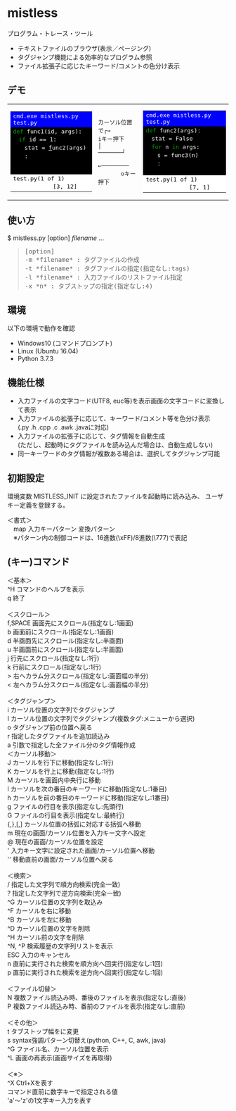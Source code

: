 # mistless
プログラム・トレース・ツール

- テキストファイルのブラウザ(表示／ページング)
- タグジャンプ機能による効率的なプログラム参照
- ファイル拡張子に応じたキーワード/コメントの色分け表示

## デモ
<tt>
<table>
<tr>
<td>
  <table>
    <tr width=300>
      <td bgcolor=#0000ff><font color=#ffffff>
      cmd.exe mistless.py test.py
      </td>
    </tr>
      <td bgcolor=#000000>
  <font color=#00aa00>def<font color=#ffffff> func1(id, args):<br>
  　<font color=#00aa00>if<font color=#ffffff> id == 1:<br>
  　　stat = <u>f</u>unc2(args)<br>
  　　:<br><br><br>
      </td>
    </tr>
      <td bgcolor=#ffffff><font color=#000000>
  test.py(1 of 1) 　　　　　　　[3, 12]
      </td>
    <tr>
    </tr>
  </table>
</td>

<td>
カーソル位置で┌→<br>
iキー押下　　 │<br>
───────┘<br><br>
←────────<br>
　　　　oキー押下
</td>

<td>
  <table>
    <tr width=300>
      <td bgcolor=#0000ff><font color=#ffffff>
      cmd.exe mistless.py test.py
      </td>
    </tr>
      <td bgcolor=#000000>
  <font color=#00aa00>def<font color=#ffffff> func2(args):<br>
  　stat = False<br>
  　<font color=#00aa00>for<font color=#ffffff> n <font color=#00aa00>in<font color=#ffffff> args:<br>
  　　s = func3(n)<br>
  　　:<br><br>
    </td>
    </tr>
      <td bgcolor=#ffffff><font color=#000000>
  test.py(1 of 1) 　　　　　　　 [7, 1]
      </td>
    <tr>
    </tr>
  </table>
</td>
</tr>
</table>

</tt>


## 使い方

$ mistless.py [option] *filename* ...
> <tt>
>   [option]<br>
>     -m *filename* : タグファイルの作成<br>
>     -t *filename* : タグファイルの指定(指定なし:tags)<br>
>     -l *filename* : 入力ファイルのリストファイル指定<br>
>     -x *n*        : タブストップの指定(指定なし:4)<br>
> </tt>

## 環境

以下の環境で動作を確認

- Windows10 (コマンドプロンプト)
- Linux (Ubuntu 16.04)
- Python 3.7.3

## 機能仕様
- 入力ファイルの文字コード(UTF8, euc等)を表示画面の文字コードに変換して表示
- 入力ファイルの拡張子に応じて、キーワード/コメント等を色分け表示<br>
  (.py .h .cpp .c .awk .javaに対応)
- 入力ファイルの拡張子に応じて、タグ情報を自動生成<br>
  (ただし、起動時にタグファイルを読み込んだ場合は、自動生成しない)
- 同一キーワードのタグ情報が複数ある場合は、選択してタグジャンプ可能

## 初期設定
環境変数 MISTLESS_INIT に設定されたファイルを起動時に読み込み、
ユーザキー定義を登録する。

＜書式＞<br>
　map 入力キーパターン 変換パターン<br>
　※パターン内の制御コードは、16進数(\xFF)/8進数(\777)で表記

## (キー)コマンド
  ＜基本＞<br>
    ^H          コマンドのヘルプを表示<br>
    q           終了<br>
<br>
  ＜スクロール＞<br>
    f,SPACE     <n>画面先にスクロール(<n>指定なし:1画面)<br>
    b           <n>画面前にスクロール(<n>指定なし:1画面)<br>
    d           <n>半画面先にスクロール(<n>指定なし:半画面)<br>
    u           <n>半画面前にスクロール(<n>指定なし:半画面)<br>
    j           <n>行先にスクロール(<n>指定なし:1行)<br>
    k           <n>行前にスクロール(<n>指定なし:1行)<br>
    >           右へ<n>カラム分スクロール(<n>指定なし:画面幅の半分)<br>
    <           左へ<n>カラム分スクロール(<n>指定なし:画面幅の半分)<br>
<br>
  ＜タグジャンプ＞<br>
    i           カーソル位置の文字列でタグジャンプ<br>
    I           カーソル位置の文字列でタグジャンプ(複数タグ:メニューから選択)<br>
    o           タグジャンプ前の位置へ戻る<br>
    r           指定したタグファイルを追加読込み<br>
    a           引数で指定した全ファイル分のタグ情報作成
<br>
  ＜カーソル移動＞<br>
    J           カーソルを<n>行下に移動(<n>指定なし:1行)<br>
    K           カーソルを<n>行上に移動(<n>指定なし:1行)<br>
    M           カーソルを画面内中央行に移動<br>
    l           カーソルを次の<n>番目のキーワードに移動(<n>指定なし:1番目)<br>
    h           カーソルを前の<n>番目のキーワードに移動(<n>指定なし:1番目)<br>
    g           ファイルの<n>行目を表示(<n>指定なし:先頭行)<br>
    G           ファイルの<n>行目を表示(<n>指定なし:最終行)<br>
    {,},[,]     カーソル位置の括弧に対応する括弧へ移動<br>
    m<a-z>      現在の画面/カーソル位置を入力キー文字へ設定<br>
    @           現在の画面/カーソル位置を設定<br>
    '<a-z>      入力キー文字に設定された画面/カーソル位置へ移動<br>
    ''          移動直前の画面/カーソル位置へ戻る<br>
<br>
  ＜検索＞<br>
    /           指定した文字列で順方向検索(完全一致)<br>
    ?           指定した文字列で逆方向検索(完全一致)<br>
                  ^G     カーソル位置の文字列を取込み<br>
                  ^F     カーソルを右に移動<br>
                  ^B     カーソルを左に移動<br>
                  ^D     カーソル位置の文字を削除<br>
                  ^H     カーソル前の文字を削除<br>
                  ^N, ^P 検索履歴の文字列リストを表示<br>
                  ESC    入力のキャンセル<br>
    n           直前に実行された検索を順方向へ<n>回実行(<n>指定なし:1回)<br>
    p           直前に実行された検索を逆方向へ<n>回実行(<n>指定なし:1回)<br>
<br>
  ＜ファイル切替＞<br>
    N           複数ファイル読込み時、<n>番後のファイルを表示(<n>指定なし:直後)<br>
    P           複数ファイル読込み時、<n>番前のファイルを表示(<n>指定なし:直前)<br>
<br>
  ＜その他＞<br>
    t           タブストップ幅を<n>に変更<br>
    s           syntax強調パターン切替え(python, C++, C, awk, java)<br>
    ^G          ファイル名、カーソル位置を表示<br>
    ^L          画面の再表示(画面サイズを再取得)<br>
<br>
  ＜※＞<br>
    ^X          Ctrl+Xを表す<br>
    <n>         コマンド直前に数字キーで指定される値<br>
    <a-z>       'a'～'z'の1文字キー入力を表す<br>
